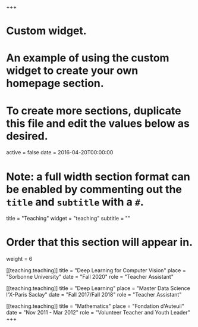 +++
# Custom widget.
# An example of using the custom widget to create your own homepage section.
# To create more sections, duplicate this file and edit the values below as desired.
active = false
date = 2016-04-20T00:00:00

# Note: a full width section format can be enabled by commenting out the `title` and `subtitle` with a `#`.
title = "Teaching"
widget = "teaching"
subtitle = ""

# Order that this section will appear in.
weight = 6

[[teaching.teaching]]
  title = "Deep Learning for Computer Vision"
  place = "Sorbonne University"
  date = "Fall 2020"
  role = "Teacher Assistant"

[[teaching.teaching]]
  title = "Deep Learning"
  place = "Master Data Science l'X-Paris Saclay"
  date = "Fall 2017/Fall 2018"
  role = "Teacher Assistant"

[[teaching.teaching]]
  title = "Mathematics"
  place = "Fondation d'Auteuil"
  date = "Nov 2011 - Mar 2012"
  role = "Volunteer Teacher and Youth Leader"
+++

